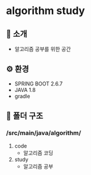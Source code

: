 # algorithm study

## 📜 소개
   - 알고리즘 공부를 위한 공간

## ⚙ 환경
   - SPRING BOOT 2.6.7
   - JAVA 1.8
   - gradle

## 📁 폴더 구조
### /src/main/java/algorithm/
1. code
    - 알고리즘 코딩
1. study 
    - 알고리즘 공부